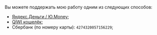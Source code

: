 Вы можете поддержать мою работу одним из следующих способов:

* [Яндекс.Деньги / Ю.Money](https://yoomoney.ru/to/410014087156910);
* [QIWI кошелёк](https://my.qiwi.com/Dmytryi-KreG6l0snl);
* Сбербанк (по номеру карты): `4274320057156229`;

